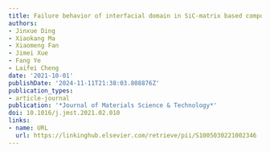 ```yaml
---
title: Failure behavior of interfacial domain in SiC-matrix based composites
authors:
- Jinxue Ding
- Xiaokang Ma
- Xiaomeng Fan
- Jimei Xue
- Fang Ye
- Laifei Cheng
date: '2021-10-01'
publishDate: '2024-11-11T21:38:03.808876Z'
publication_types:
- article-journal
publication: '*Journal of Materials Science & Technology*'
doi: 10.1016/j.jmst.2021.02.010
links:
- name: URL
  url: https://linkinghub.elsevier.com/retrieve/pii/S1005030221002346
---
```

